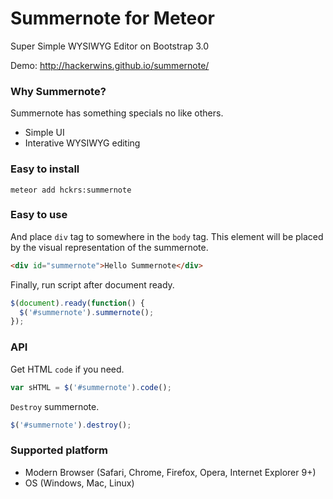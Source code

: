 # Summernote for Meteor
Super Simple WYSIWYG Editor on Bootstrap 3.0

Demo: http://hackerwins.github.io/summernote/


### Why Summernote?

Summernote has something specials no like others.

* Simple UI
* Interative WYSIWYG editing

### Easy to install

```meteor add hckrs:summernote```

### Easy to use

And place `div` tag to somewhere in the `body` tag. This element will be placed by the visual representation of the summernote.
```html
<div id="summernote">Hello Summernote</div>
```
Finally, run script after document ready.
```javascript
$(document).ready(function() {
  $('#summernote').summernote();
});
```

### API
Get HTML `code` if you need.

```javascript
var sHTML = $('#summernote').code();
```

`Destroy` summernote.

```javascript
$('#summernote').destroy();
```


### Supported platform
* Modern Browser (Safari, Chrome, Firefox, Opera, Internet Explorer 9+)
* OS (Windows, Mac, Linux)
